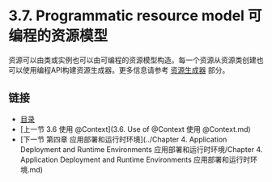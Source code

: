 3.7. Programmatic resource model 可编程的资源模型
========================

资源可以由类或实例也可以由可编程的资源模型构造。每一个资源从资源类创建也可以使用编程API构建资源生成器。更多信息请参考 [资源生成器](https://jersey.java.net/documentation/latest/resource-builder.html) 部分。

## 链接
* [目录](../目录.md)
* [上一节 3.6 使用 @Context](3.6. Use of @Context 使用 @Context.md)
* [下一节 第四章 应用部署和运行时环境](../Chapter 4. Application Deployment and Runtime Environments 应用部署和运行时环境/Chapter 4. Application Deployment and Runtime Environments 应用部署和运行时环境.md)